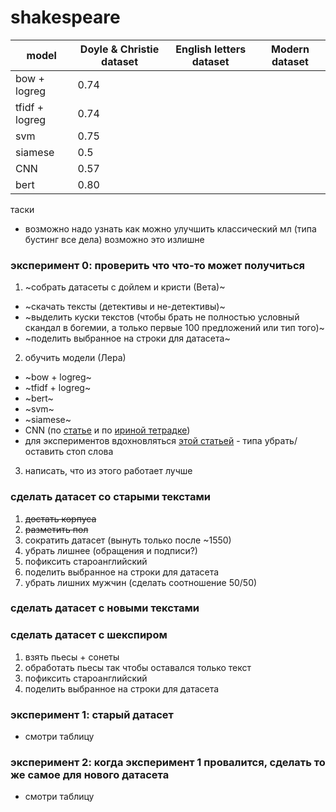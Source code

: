 # shakespeare

| model                 | Doyle & Christie dataset | English letters dataset | Modern dataset|
|-----------------------|--------------------------|-------------------------|---------------|
|bow + logreg           |0.74|||
|tfidf + logreg         |0.74|||
|svm                    |0.75|||
|siamese                |0.5|||
|CNN                    |0.57|||
|bert                   |0.80|||

таски
- возможно надо узнать как можно улучшить классический мл (типа бустинг все дела) возможно это излишне

### эксперимент 0: проверить что что-то может получиться
1. ~собрать датасеты с дойлем и кристи (Вета)~
- ~скачать тексты (детективы и не-детективы)~
- ~выделить куски текстов (чтобы брать не полностью условный скандал в богемии, а только первые 100 предложений или тип того)~
- ~поделить выбранное на строки для датасета~
2. обучить модели (Лера)
- ~bow + logreg~
- ~tfidf + logreg~
- ~bert~
- ~svm~
- ~siamese~
- CNN (по [статье](https://pan.webis.de/downloads/publications/papers/sierra_2017.pdf) и по [ириной тетрадке](https://colab.research.google.com/drive/1BGUA1UAVLWTp_A6KJiI8ricUuxj1UUqW?usp=sharing#scrollTo=eZRu4ykFpz_q))
- для экспериментов вдохновляться [этой статьей](https://pan.webis.de/downloads/publications/papers/rangel_2018.pdf) - типа убрать/оставить стоп слова

3. написать, что из этого работает лучше

### сделать датасет со старыми текстами
1. ~~достать корпуса~~
2. ~~разметить пол~~
3. сократить датасет (вынуть только после ~1550)
4. убрать лишнее (обращения и подписи?)
5. пофиксить староанглийский
6. поделить выбранное на строки для датасета
7. убрать лишних мужчин (сделать соотношение 50/50)

### сделать датасет с новыми текстами

### сделать датасет с шекспиром 
1. взять пьесы + сонеты
2. обработать пьесы так чтобы оставался только текст
3. пофиксить староанглийский
3. поделить выбранное на строки для датасета 

### эксперимент 1: старый датасет
- смотри таблицу

### эксперимент 2: когда эксперимент 1 провалится, сделать то же самое для нового датасета
- смотри таблицу
